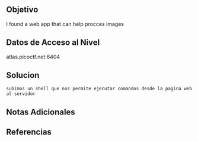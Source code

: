 ## Objetivo

I found a web app that can help procces images

## Datos de Acceso al Nivel

atlas.picoctf.net:6404
## Solucion

```
subimos un shell que nos permite ejecutar comandos desde la pagina web al servidor

```

## Notas Adicionales



## Referencias
